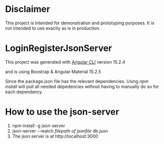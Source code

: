 # Disclaimer

This project is intended for demonstration and prototyping purposes. It is not intended to use exactly as is in production. 


# LoginRegisterJsonServer

This project was generated with [Angular CLI](https://github.com/angular/angular-cli) version 15.2.4

and is using Boostrap & Angular Material 15.2.5

Since the package.json file has the relevant dependencies. Using *npm install* will pull all needed depedencies
without having to manually do so for each dependency.

# How to use the json-server

1. npm install -g json-server
2. json-server --watch *filepath of jsonfile* db.json
3. The json server is at http://localhost:3000
